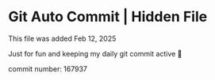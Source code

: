 # Git Auto Commit | Hidden File

This file was added Feb 12, 2025

Just for fun and keeping my daily git commit active 🤪

commit number: 167937
